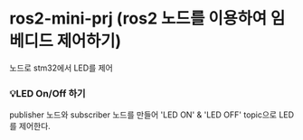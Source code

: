 # ros2-mini-prj (ros2 노드를 이용하여 임베디드 제어하기)
노드로 stm32에서 LED를 제어

### 💡LED On/Off 하기
publisher 노드와 subscriber 노드를 만들어 'LED ON' & 'LED OFF' topic으로 LED를 제어한다.

